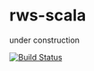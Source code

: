 rws-scala
========================================

under construction

[![Build Status](https://secure.travis-ci.org/nisshiee/rws-scala.png)](http://travis-ci.org/nisshiee/rws-scala)

